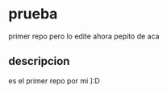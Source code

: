 # prueba
primer repo pero lo edite ahora pepito de aca

## descripcion 
es el primer repo por mi ]:D
